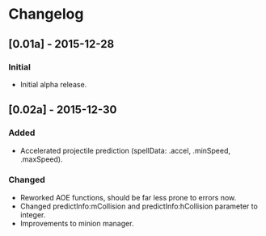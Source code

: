 # Changelog

## [0.01a] - 2015-12-28
### Initial
- Initial alpha release.

## [0.02a] - 2015-12-30
### Added
- Accelerated projectile prediction (spellData: .accel, .minSpeed, .maxSpeed).

### Changed
- Reworked AOE functions, should be far less prone to errors now.
- Changed predictInfo:mCollision and predictInfo:hCollision parameter to integer.
- Improvements to minion manager.
